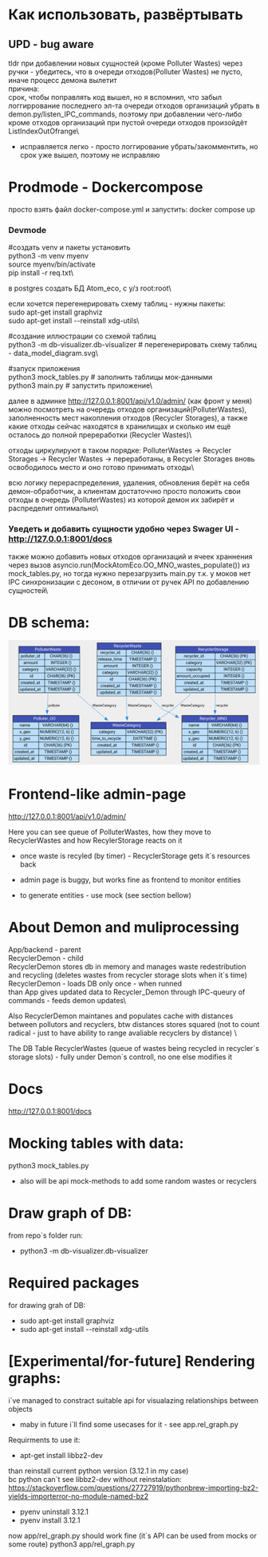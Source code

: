 # Как использовать, развёртывать

## UPD - bug aware
tldr при добавлении новых сущностей (кроме Polluter Wastes) через ручки - убедитесь, что в очереди отходов(Polluter Wastes) не пусто, иначе процесс демона вылетит\
причина:\
срок, чтобы поправлять код вышел, но я вспомнил, что забыл логгиррование последнего эл-та очереди отходов организаций убрать в demon.py/listen_IPC_commands, поэтому при добавлении чего-либо кроме отходов организаций при пустой очереди отходов произойдёт ListIndexOutOfrange\
- исправляется легко - просто логгирование убрать/закомментить, но срок уже вышел, поэтому не исправляю

# Prodmode - Dockercompose
просто взять файл docker-compose.yml и запустить:
docker compose up

### Devmode
#создать venv и пакеты установить\
python3 -m venv myenv\
source myenv/bin/activate\
pip install -r req.txt\

в postgres создать БД Atom_eco, с у/з root:root\

если хочется перегенерировать схему таблиц - нужны пакеты:\
sudo apt-get install graphviz\
sudo apt-get install --reinstall xdg-utils\

#создание иллюстрации со схемой таблиц\
python3 -m db-visualizer.db-visualizer # перегенерировать схему таблиц - data_model_diagram.svg\

#запуск приложения\
python3 mock_tables.py # заполнить таблицы мок-данными\
python3 main.py        # запустить приложение\


далее в админке http://127.0.0.1:8001/api/v1.0/admin/ (как фронт у меня) можно посмотреть на очередь отходов организаций(PolluterWastes), заполненность мест накопления отходов (Recycler Storages), а также какие отходы сейчас находятся в хранилищах и сколько им ещё осталось до полной пререработки (Recycler Wastes)\

отходы циркулируют в таком порядке: PolluterWastes -> Recycler Storages -> Recycler Wastes -> переработаны, в Recycler Storages вновь освободилось место и оно готово принимать отходы\

всю логику перераспределения, удаления, обновления берёт на себя демон-обработчик, а клиентам достаточчно просто положить свои отходы в очередь (PolluterWastes) из которой демон их забирёт и распределит оптимально\

### Уведеть и добавить сущности удобно через Swager UI - http://127.0.0.1:8001/docs
также можно добавить новых отходов организаций и ячеек храннения через вызов asyncio.run(MockAtomEco.OO_MNO_wastes_populate()) из mock_tables.py, но тогда нужно перезагрузить main.py т.к. у моков нет IPC синхронизации с десоном, в отличии от ручек API по добавлению сущностей\


# DB schema:
![Logo](data_model_diagram.svg)

# Frontend-like admin-page
http://127.0.0.1:8001/api/v1.0/admin/

Here you can see queue of PolluterWastes, how they move to RecyclerWastes and how RecylerStorage reacts on it
- once waste is recyled (by timer) - RecyclerStorage gets it`s resources back

- admin page is buggy, but works fine as frontend to monitor entities
- to generate entities - use mock (see section bellow)


# About Demon and muliprocessing
App/backend - parent\
RecyclerDemon - child\
RecyclerDemon stores db in memory and manages waste redestribution and recycling (deletes wastes from recycler storage slots when it`s time)\
RecyclerDemon - loads DB only once - when runned\
than App gives updated data to Recycler_Demon through IPC-queury of commands - feeds demon updates\

Also RecyclerDemon maintanes and populates cache with distances between pollutors and recyclers, btw distances stores squared (not to count radical - just to have ability to range avaliable recyclers by distance) \
 
The DB Table RecyclerWastes (queue of wastes being recycled in recycler\`s storage slots) - fully under Demon`s controll, no one else modifies it


# Docs
http://127.0.0.1:8001/docs

# Mocking tables with data:
python3 mock_tables.py
- also will be api mock-methods to add some random wastes or recyclers

# Draw graph of DB:
from repo`s folder run:
- python3 -m db-visualizer.db-visualizer

# Required packages
for drawing grah of DB:
- sudo apt-get install graphviz
- sudo apt-get install --reinstall xdg-utils



# \[Experimental/for-future\] Rendering graphs:
i`ve managed to constract suitable api for visualazing relationships between objects
- maby in future i`ll find some usecases for it - see app.rel_graph.py

Requirments to use it:
- apt-get install libbz2-dev 

than reinstall current python version (3.12.1 in my case)\
bc python can`t see libbz2-dev without reinstalation: https://stackoverflow.com/questions/27727919/pythonbrew-importing-bz2-yields-importerror-no-module-named-bz2
- pyenv uninstall 3.12.1
- pyenv install 3.12.1

now app/rel_graph.py should work fine (it`s API can be used from mocks or some route)
python3 app/rel_graph.py 





